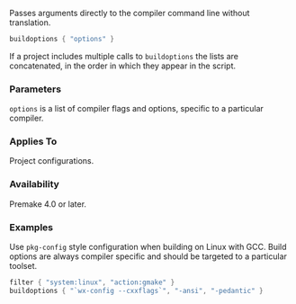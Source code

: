 Passes arguments directly to the compiler command line without translation.

```lua
buildoptions { "options" }
```

If a project includes multiple calls to `buildoptions` the lists are concatenated, in the order in which they appear in the script.

### Parameters ###

`options` is a list of compiler flags and options, specific to a particular compiler.

### Applies To ###

Project configurations.

### Availability ###

Premake 4.0 or later.

### Examples ###

Use `pkg-config` style configuration when building on Linux with GCC. Build options are always compiler specific and should be targeted to a particular toolset.

```lua
filter { "system:linux", "action:gmake" }
buildoptions { "`wx-config --cxxflags`", "-ansi", "-pedantic" }
```
